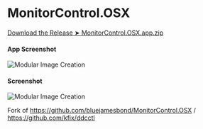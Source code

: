 # MonitorControl.OSX


[Download the Release ➤ MonitorControl.OSX.app.zip](https://github.com/chris1111/MonitorControl.OSX/releases/tag/V1)

#### App Screenshot
![Modular Image Creation](https://i62.servimg.com/u/f62/18/50/18/69/captu555.png)

#### Screenshot
![Modular Image Creation](https://i.servimg.com/u/f62/18/50/18/69/sans_174.png)



Fork of https://github.com/bluejamesbond/MonitorControl.OSX / https://github.com/kfix/ddcctl
